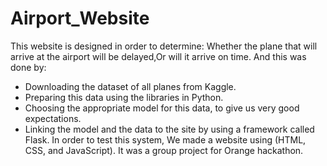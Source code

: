 # Airport_Website
This website is designed in order to determine:
Whether the plane that will arrive at the airport will be delayed,Or will it arrive on time.
And this was done by:
* Downloading the dataset of all planes from Kaggle.
* Preparing this data using the libraries in Python.
* Choosing the appropriate model for this data, to give us very good expectations.
* Linking the model and the data to the site by using a framework
called Flask.
In order to test this system, We made a website using (HTML, CSS, and JavaScript).
It was a group project for Orange hackathon.
